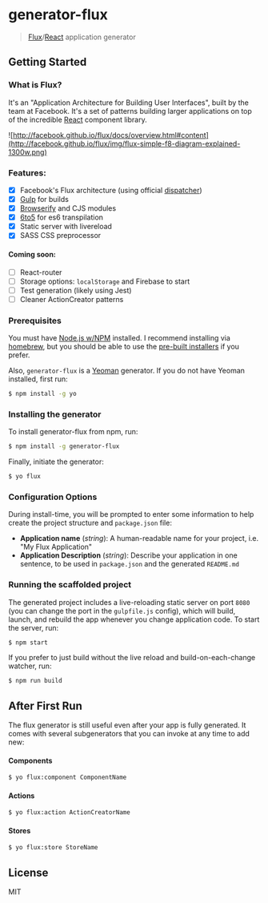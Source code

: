 # generator-flux

> [Flux](http://facebook.github.io/flux/)/[React](http://facebook.github.io/react/) application generator

## Getting Started

### What is Flux?

It's an "Application Architecture for Building User Interfaces", built by the team at Facebook. It's a set of patterns building larger applications on top of the incredible [React](http://facebook.github.io/react/) component library.

![http://facebook.github.io/flux/docs/overview.html#content](http://facebook.github.io/flux/img/flux-simple-f8-diagram-explained-1300w.png)


### Features:
- [x] Facebook's Flux architecture (using official [dispatcher](https://github.com/facebook/flux/blob/master/src/Dispatcher.js))
- [x] [Gulp](http://gulpjs.com/) for builds
- [x] [Browserify](http://browserify.org/) and CJS modules
- [x] [6to5](https://6to5.org/) for es6 transpilation
- [x] Static server with livereload
- [x] SASS CSS preprocessor

#### Coming soon:
- [ ] React-router
- [ ] Storage options: `localStorage` and Firebase to start
- [ ] Test generation (likely using Jest)
- [ ] Cleaner ActionCreator patterns

### Prerequisites

You must have [Node.js w/NPM](http://nodejs.org/) installed. I recommend installing via [homebrew](http://brew.sh/), but you should be able to use the [pre-built installers](http://nodejs.org/download/) if you prefer.

Also, `generator-flux` is a [Yeoman](http://yeoman.io/) generator. If you do not have Yeoman installed, first run:

```bash
$ npm install -g yo
```

### Installing the generator

To install generator-flux from npm, run:

```bash
$ npm install -g generator-flux
```

Finally, initiate the generator:

```bash
$ yo flux
```


### Configuration Options

During install-time, you will be prompted to enter some information to help create the project structure and `package.json` file:

* __Application name__ (_string_): A human-readable name for your project, i.e. "My Flux Application"
* __Application Description__ (_string_): Describe your application in one sentence, to be used in `package.json` and the generated `README.md`


### Running the scaffolded project

The generated project includes a live-reloading static server on port `8080` (you can change the port in the `gulpfile.js` config), which will build, launch, and rebuild the app whenever you change application code. To start the server, run:

```bash
$ npm start
```

If you prefer to just build without the live reload and build-on-each-change watcher, run:

```bash
$ npm run build
```


## After First Run

The flux generator is still useful even after your app is fully generated. It comes with several subgenerators that you can invoke at any time to add new:

#### Components
```bash
$ yo flux:component ComponentName
```

#### Actions
```bash
$ yo flux:action ActionCreatorName
```

#### Stores
```bash
$ yo flux:store StoreName
```


## License

MIT
